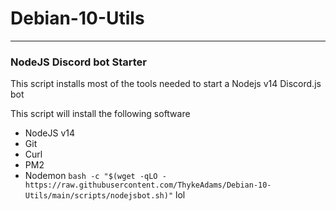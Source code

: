 # Debian-10-Utils

---
### NodeJS Discord bot Starter
This script installs most of the tools needed to start a Nodejs v14 Discord.js bot

This script will install the following software
* NodeJS v14
* Git
* Curl
* PM2
* Nodemon
```bash -c "$(wget -qLO - https://raw.githubusercontent.com/ThykeAdams/Debian-10-Utils/main/scripts/nodejsbot.sh)"```
lol
